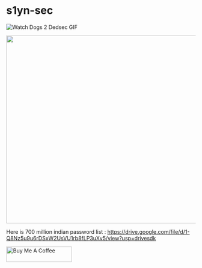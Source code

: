 
# s1yn-sec
![Watch Dogs 2 Dedsec GIF](https://media.tenor.com/h53p0PfuJ50AAAAC/watch-dogs2-dedsec.gif )

<img src="https://media.tenor.com/h53p0PfuJ50AAAAC/watch-dogs2-dedsec.gif" width="800" height="500"/>






Here is 700 million indian password list : https://drive.google.com/file/d/1-Q8Nz5u9u6rDSxW2UsVU1rb8fLP3uXv5/view?usp=drivesdk



<a href="https://www.buymeacoffee.com/crossdefalt" target="_blank"><img src="https://cdn.buymeacoffee.com/buttons/default-orange.png" alt="Buy Me A Coffee" height="41" width="174"></a>

